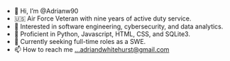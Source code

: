 - 👋 Hi, I’m @Adrianw90
- 🇺🇸 Air Force Veteran with nine years of active duty service.
- 👀 Interested in software engineering, cybersecurity, and data analytics.
- 🌱 Proficient in Python, Javascript, HTML, CSS, and SQLite3.
- 💞️ Currently seeking full-time roles as a SWE.
- 📫 How to reach me ...adriandwhitehurst@gmail.com

<!---
Adrianw90/Adrianw90 is a ✨ special ✨ repository because its `README.md` (this file) appears on your GitHub profile.
You can click the Preview link to take a look at your changes.
--->
